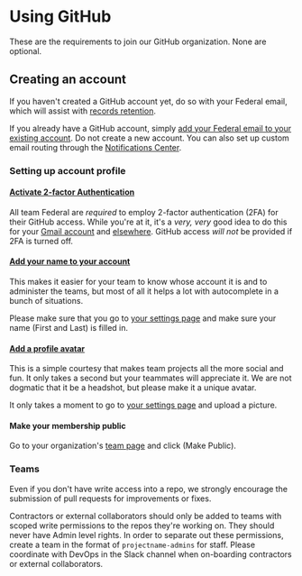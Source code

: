 # Using GitHub

These are the requirements to join our GitHub organization. None are optional.

## Creating an account 

If you haven't created a GitHub account yet, do so with your Federal email, which will assist with [records retention](http://ben.balter.com/open-source-for-government/#records).  

If you already have a GitHub account, simply [add your Federal email to your existing account](https://help.github.com/articles/adding-an-email-address-to-your-github-account/). Do not create a new account. You can also set up custom email routing through the [Notifications Center](https://github.com/settings/notifications).  

### Setting up account profile

#### [Activate 2-factor Authentication](https://github.com/blog/1614-two-factor-authentication)

All team Federal are *required* to employ 2-factor authentication (2FA) for their GitHub access. While you're at it, it's a *very, very* good idea to do this for your [Gmail account](http://lifehacker.com/5932700/please-turn-on-two-factor-authentication/all) and [elsewhere](http://lifehacker.com/5938565/heres-everywhere-you-should-enable-two-factor-authentication-right-now/all). GitHub access _will not_ be provided if 2FA is turned off.

#### [Add your name to your account](https://github.com/18F/Using-GitHub/blob/master/best_practices.md#be-sure-your-account-has-your-name)


This makes it easier for your team to know whose account it is and to administer the teams, but most of all it helps a lot with autocomplete in a bunch of situations.  

Please make sure that you go to [your settings page](https://github.com/settings/profile) and make sure your name (First and Last) is filled in.  

#### [Add a profile avatar](https://github.com/18F/Using-GitHub/blob/master/best_practices.md#add-a-profile-picture)

This is a simple courtesy that makes team projects all the more social and fun.  It only takes a second but your teammates will appreciate it. We are not dogmatic that it be a headshot, but please make it a unique avatar.

It only takes a moment to go to [your settings page](https://github.com/settings/profile) and upload a picture.  

#### Make your membership public


Go to your organization's [team page](https://github.com/orgs/18F/people) and click (Make Public).  

### Teams

Even if you don't have write access into a repo, we strongly encourage the submission of pull requests for improvements or fixes.

Contractors or external collaborators should only be added to teams with scoped write permissions to the repos they're working on. They should never have Admin level rights. In order to separate out these permissions, create a team in the format of `projectname-admins` for staff. Please coordinate with DevOps in the Slack channel when on-boarding contractors or external collaborators.
